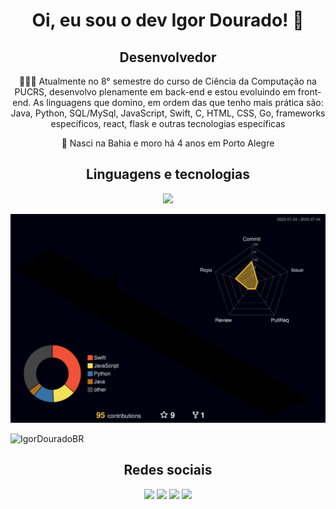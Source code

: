 <h1 align="center"> Oi, eu sou o dev Igor Dourado! 👋</h1>
<h2 align="center"> Desenvolvedor </h2>

  <p align="center">🧑🏻‍💻 Atualmente no 8° semestre do curso de Ciência da Computação na PUCRS, desenvolvo plenamente em back-end e estou evoluindo em front-end. As linguagens que domino, em ordem das que tenho mais prática são: Java, Python, SQL/MySql, JavaScript, Swift, C, HTML, CSS, Go, frameworks específicos, react, flask e outras tecnologias específicas </p>
  <p align="center">📍 Nasci na Bahia e moro há 4 anos em Porto Alegre</p>

  <h2 align="center">Linguagens e tecnologias</h2>
   <p align="center">
  <a href="https://skillicons.dev">
    <img src="https://skillicons.dev/icons?i=py,java,swift,js,html,css,react,mysql,go,c,git,figma&theme=light" />
  </a>
</p>

![](./profile-3d-contrib/profile-night-rainbow.svg)

<p align="left"> <img src="https://komarev.com/ghpvc/?username=IgorDouradoBR&label=Profile%20views&color=0e75b6&style=flat" alt="IgorDouradoBR" /> </p>

 <h2 align="center">Redes sociais</h2>
<div align="center"> 

  <a href="https://www.linkedin.com/in/igor-pereira-dourado-653748233/" target="_blank"><img src="https://img.shields.io/badge/-LinkedIn-%230077B5?style=for-the-badge&logo=linkedin&logoColor=white" target="_blank"></a> 
  <a href = "mailto:igor.d@edu.pucrs.br"><img src="https://img.shields.io/badge/Microsoft_Outlook-0078D4?style=for-the-badge&logo=microsoft-outlook&logoColor=white" target="_blank"></a>
  <a href="https://replit.com/@douradoigor?tab=repls" target="_blank"><img src="https://img.shields.io/badge/Replit-DD1200?style=for-the-badge&logo=Replit&logoColor=white" target="_blank"></a>
  <a href="https://www.instagram.com/igor_dourad0/" target="_blank"><img src="https://img.shields.io/badge/-Instagram-%23E4405F?style=for-the-badge&logo=instagram&logoColor=white" target="_blank"></a>
 
</div>

<!--
**IgorDouradoBR/IgorDouradoBR** is a ✨ _special_ ✨ repository because its `README.md` (this file) appears on your GitHub profile.

Here are some ideas to get you started:

- 🔭 I’m currently working on ...
- 🌱 I’m currently learning ...
- 👯 I’m looking to collaborate on ...
- 🤔 I’m looking for help with ...
- 💬 Ask me about ...
- 📫 How to reach me: ...
- 😄 Pronouns: ...
- ⚡ Fun fact: ...
-->
